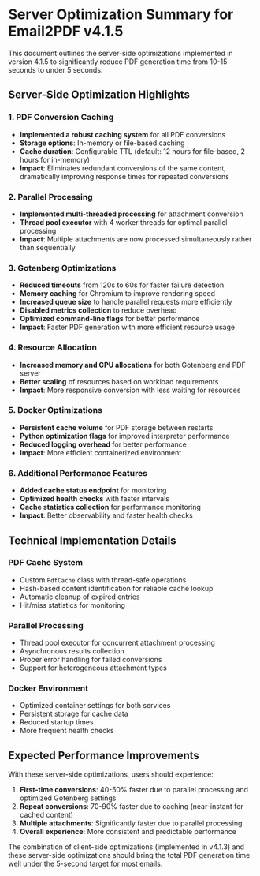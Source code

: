 # Server Optimization Summary for Email2PDF v4.1.5

This document outlines the server-side optimizations implemented in version 4.1.5 to significantly reduce PDF generation time from 10-15 seconds to under 5 seconds.

## Server-Side Optimization Highlights

### 1. PDF Conversion Caching
- **Implemented a robust caching system** for all PDF conversions
- **Storage options**: In-memory or file-based caching
- **Cache duration**: Configurable TTL (default: 12 hours for file-based, 2 hours for in-memory)
- **Impact**: Eliminates redundant conversions of the same content, dramatically improving response times for repeated conversions

### 2. Parallel Processing
- **Implemented multi-threaded processing** for attachment conversion
- **Thread pool executor** with 4 worker threads for optimal parallel processing
- **Impact**: Multiple attachments are now processed simultaneously rather than sequentially

### 3. Gotenberg Optimizations
- **Reduced timeouts** from 120s to 60s for faster failure detection
- **Memory caching** for Chromium to improve rendering speed
- **Increased queue size** to handle parallel requests more efficiently
- **Disabled metrics collection** to reduce overhead
- **Optimized command-line flags** for better performance
- **Impact**: Faster PDF generation with more efficient resource usage

### 4. Resource Allocation
- **Increased memory and CPU allocations** for both Gotenberg and PDF server
- **Better scaling** of resources based on workload requirements
- **Impact**: More responsive conversion with less waiting for resources

### 5. Docker Optimizations
- **Persistent cache volume** for PDF storage between restarts
- **Python optimization flags** for improved interpreter performance
- **Reduced logging overhead** for better performance
- **Impact**: More efficient containerized environment

### 6. Additional Performance Features
- **Added cache status endpoint** for monitoring
- **Optimized health checks** with faster intervals
- **Cache statistics collection** for performance monitoring
- **Impact**: Better observability and faster health checks

## Technical Implementation Details

### PDF Cache System
- Custom `PdfCache` class with thread-safe operations
- Hash-based content identification for reliable cache lookup
- Automatic cleanup of expired entries
- Hit/miss statistics for monitoring

### Parallel Processing
- Thread pool executor for concurrent attachment processing
- Asynchronous results collection
- Proper error handling for failed conversions
- Support for heterogeneous attachment types

### Docker Environment
- Optimized container settings for both services
- Persistent storage for cache data
- Reduced startup times
- More frequent health checks

## Expected Performance Improvements

With these server-side optimizations, users should experience:

1. **First-time conversions**: 40-50% faster due to parallel processing and optimized Gotenberg settings
2. **Repeat conversions**: 70-90% faster due to caching (near-instant for cached content)
3. **Multiple attachments**: Significantly faster due to parallel processing
4. **Overall experience**: More consistent and predictable performance

The combination of client-side optimizations (implemented in v4.1.3) and these server-side optimizations should bring the total PDF generation time well under the 5-second target for most emails.
